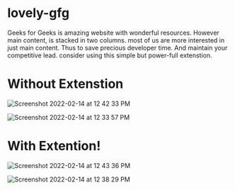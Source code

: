 # lovely-gfg
Geeks for Geeks is amazing website with wonderful resources. However main content, is stacked in two columns. most of us are more interested in just main content. Thus to save precious developer time. And maintain your competitive lead. consider using this simple but power-full extenstion.


# Without Extenstion

![Screenshot 2022-02-14 at 12 42 33 PM](https://user-images.githubusercontent.com/82832791/153816784-f0960a30-b130-490b-a06f-00ddadc448e3.png)

![Screenshot 2022-02-14 at 12 33 57 PM](https://user-images.githubusercontent.com/82832791/153815723-b424bd95-0e9f-4990-a0ed-738dd780d380.png)

# With Extention!

![Screenshot 2022-02-14 at 12 43 36 PM](https://user-images.githubusercontent.com/82832791/153816860-1402be0a-4ddd-427f-bde4-9f9f9977aa1f.png)

![Screenshot 2022-02-14 at 12 38 29 PM](https://user-images.githubusercontent.com/82832791/153816253-faffe10b-59e7-462e-9975-5ff2d112c877.png)
